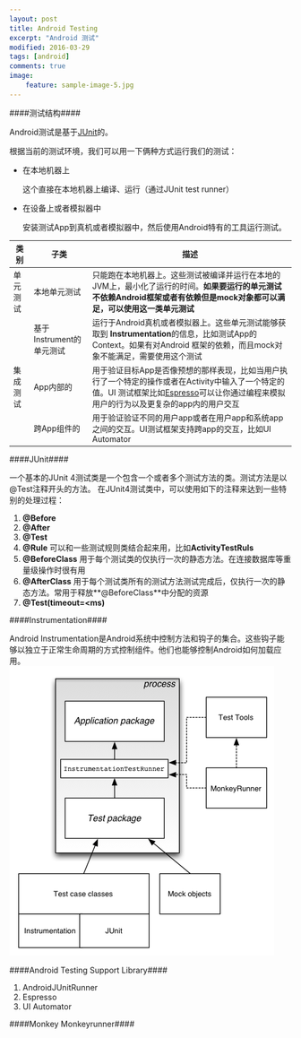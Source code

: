 ```yaml
---
layout: post
title: Android Testing  
excerpt: "Android 测试"
modified: 2016-03-29
tags: [android]
comments: true
image:
    feature: sample-image-5.jpg
---
```


####测试结构####


Android测试是基于[JUnit](http://junit.org/junit4/)的。

根据当前的测试环境，我们可以用一下俩种方式运行我们的测试：

- 在本地机器上
	
	这个直接在本地机器上编译、运行（通过JUnit test runner）
- 在设备上或者模拟器中
    
    安装测试App到真机或者模拟器中，然后使用Android特有的工具运行测试。
    
| 类别 | 子类 | 描述 |
| ----| ----| ------|
| 单元测试| 本地单元测试|只能跑在本地机器上。这些测试被编译并运行在本地的JVM上，最小化了运行的时间。**如果要运行的单元测试不依赖Android框架或者有依赖但是mock对象都可以满足，可以使用这一类单元测试**|
|		|	基于Instrument的单元测试	|运行于Android真机或者模拟器上。这些单元测试能够获取到 **Instrumentation**的信息，比如测试App的Context。如果有对Android 框架的依赖，而且mock对象不能满足，需要使用这个测试|
|集成测试|App内部的|用于验证目标App是否像预想的那样表现，比如当用户执行了一个特定的操作或者在Activity中输入了一个特定的值。UI 测试框架比如[Espresso](http://developer.android.com/tools/testing-support-library/index.html#Espresso)可以让你通过编程来模拟用户的行为以及更复杂的app内的用户交互|
||跨App组件的|用于验证验证不同的用户app或者在用户app和系统app之间的交互。UI测试框架支持跨app的交互，比如UI Automator|


####JUnit####


一个基本的JUnit 4测试类是一个包含一个或者多个测试方法的类。测试方法是以@Test注释开头的方法。
在JUnit4测试类中，可以使用如下的注释来达到一些特别的处理过程：

1. **@Before**
2. **@After**
3. **@Test**
4. **@Rule**
	可以和一些测试规则类结合起来用，比如**ActivityTestRuls**
5. **@BeforeClass**
	用于每个测试类的仅执行一次的静态方法。在连接数据库等重量级操作时很有用
6. **@AfterClass**
	用于每个测试类所有的测试方法测试完成后，仅执行一次的静态方法。常用于释放**@BeforeClass**中分配的资源
7. **@Test(timeout=<ms)**


####Instrumentation####


Android Instrumentation是Android系统中控制方法和钩子的集合。这些钩子能够以独立于正常生命周期的方式控制组件。他们也能够控制Android如何加载应用。
![diagram](../images/android_instrumentation_test_framework.png)


####Android Testing Support Library####
1. AndroidJUnitRunner
2. Espresso
3. UI Automator

####Monkey Monkeyrunner####



